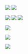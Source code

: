 ![](https://img.shields.io/badge/C-00599C?style=for-the-badge&logo=c&logoColor=white) <!-- C Language Badge -->
![](https://img.shields.io/badge/C%2B%2B-00599C?style=for-the-badge&logo=c%2B%2B&logoColor=white) <br /> <!-- C++ Language Badge -->

<!-- JS and Frameworks -->
![](https://img.shields.io/badge/Angular-DD0031?style=for-the-badge&logo=angular&logoColor=white)
![](https://img.shields.io/badge/JavaScript-F7DF1E?style=for-the-badge&logo=javascript&logoColor=black)
![](https://img.shields.io/badge/Node.js-43853D?style=for-the-badge&logo=node-dot-js&logoColor=white) <br />

![](https://img.shields.io/badge/Shell_Script-121011?style=for-the-badge&logo=gnu-bash&logoColor=white) <!-- Shellscript Language Badge -->

![](https://img.shields.io/badge/SQLite-07405E?style=for-the-badge&logo=sqlite&logoColor=white) <!-- SQLite Language Badge -->

![]( https://img.shields.io/badge/Swift-FA7343?style=for-the-badge&logo=swift&logoColor=white) <!-- Swift Language Badge -->
